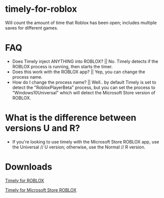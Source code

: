 # timely-for-roblox
Will count the amount of time that Roblox has been open; includes multiple saves for different games.

# FAQ
- Does Timely inject ANYTHING into ROBLOX? || No. Timely detects if the ROBLOX process is running, then starts the timer.
- Does this work with the ROBLOX app? || Yep, you can change the process name.
- How do I change the process name? || Well.. by default Timely is set to detect the "RobloxPlayerBeta" process, but you can set the process to "Windows10Universal" which will detect the Microsoft Store version of ROBLOX.

# What is the difference between versions U and R?
- If you're looking to use timely with the Microsoft Store ROBLOX app, use the Universal // U version; otherwise, use the Normal // R version.

# Downloads
[Timely for ROBLOX](https://github.com/6eamed/timely-for-roblox/releases/tag/1.0.3.1R)

[Timely for Microsoft Store ROBLOX](https://github.com/6eamed/timely-for-roblox/releases/tag/1.0.3.1U)


